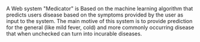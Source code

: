 A Web system "Medicator" is Based on the machine learning algorithm that predicts users disease based on the symptoms provided by the user as input to the system. 
The main motive of this system is to provide prediction for the general (like mild fever, cold) and more commonly occurring disease that when unchecked can turn into incurable diseases.

